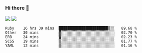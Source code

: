 ### Hi there 👋

<!--
**sasharevzin/sasharevzin** is a ✨ _special_ ✨ repository because its `README.md` (this file) appears on your GitHub profile.

Here are some ideas to get you started:

- 🔭 I’m currently working on ...
- 🌱 I’m currently learning ...
- 👯 I’m looking to collaborate on ...
- 🤔 I’m looking for help with ...
- 💬 Ask me about ...
- 📫 How to reach me: ...
- 😄 Pronouns: ...
- ⚡ Fun fact: ...
-->

![](https://yusufozturk.vercel.app/api?username=sasharevzin&hide_title=true&include_all_commits=true&count_private=true&show_icons=true) ![](https://yusufozturk.vercel.app/api/top-langs/?username=sasharevzin&layout=compact&langs_count=10&hide=apacheconf,coffeescript)

<!--START_SECTION:waka-->
```text
Ruby    16 hrs 39 mins  ██████████████████████▒░░   89.68 % 
Other   30 mins         ▓░░░░░░░░░░░░░░░░░░░░░░░░   02.70 % 
ERB     24 mins         ▓░░░░░░░░░░░░░░░░░░░░░░░░   02.23 % 
SCSS    19 mins         ▒░░░░░░░░░░░░░░░░░░░░░░░░   01.77 % 
YAML    12 mins         ▒░░░░░░░░░░░░░░░░░░░░░░░░   01.16 % 
```
<!--END_SECTION:waka-->
